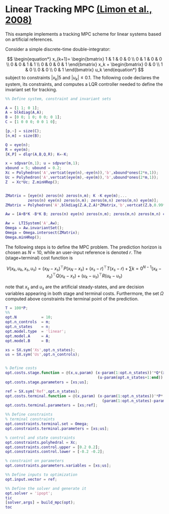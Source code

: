 # Linear Tracking MPC [(Limon et al., 2008)](https://www.sciencedirect.com/science/article/abs/pii/S0005109808001106)

This example implements a tracking MPC scheme for linear systems based on artificial references. 

Consider a simple discrete-time double-integrator:

$$
\begin{equation*}
x_{k+1}= \begin{bmatrix} 1 & 1 & 0 & 0 \\
			 0 & 1 & 0 & 0 \\ 
			 0 & 0 & 1 & 1 \\ 
			 0 & 0 & 0 & 1 \end{bmatrix} x_k + \begin{bmatrix} 0 & 0 \\
									  1 & 0 \\
									  0 & 0 \\
								  	  0 & 1 \end{bmatrix} u_k
\end{equation*}
$$
subject to constraints $\vert x_k\vert5$ and $\vert u_k \vert\leq 0.1$. The following code declares the system, its constraints, and computes a LQR controller needed to define the invariant set for tracking.

```matlab
%% Define system, constraint and invariant sets

A = [1 1; 0 1];
A = blkdiag(A,A);
B = [0 0; 1 0; 0 0; 0 1];
C = [1 0 0 0; 0 0 1 0];

[p,~] = size(C);
[n,m] = size(B);

Q = eye(n);
R = eye(m);
[K,P] = dlqr(A,B,Q,R); K=-K;

x = sdpvar(n,1); u = sdpvar(m,1);
xbound = 5; ubound = 0.2;
Xc = Polyhedron('A',vertcat(eye(n),-eye(n)),'b',xbound*ones(2*n,1));
Uc = Polyhedron('A',vertcat(eye(m),-eye(m)),'b',ubound*ones(2*m,1));
Z  = Xc*Uc; Z.minHRep();


ZMatrix = [eye(n) zeros(n) zeros(n,m); K -K eye(m);...
          zeros(n) eye(n) zeros(n,m); zeros(m,n) zeros(m,n) eye(m)];
ZMatrix = Polyhedron('A',blkdiag(Z.A,Z.A)*ZMatrix,'b',vertcat(Z.b,0.99*Z.b));

Aw = [A+B*K -B*K B; zeros(n) eye(n) zeros(n,m); zeros(m,n) zeros(m,n) eye(m)];

Aw =  LTISystem('A',Aw);
Omega = Aw.invariantSet();
Omega = Omega.intersect(ZMatrix);
Omega.minHRep();
```

The following steps is to define the MPC problem. The prediction horizon is chosen as $N=10$, while an user-input reference is denoted $r$. The (stage+terminal) cost function is 

$$
\begin{equation*}
V(x_k,u_k,x_s,u_s) = (x_N-x_s)^\top P(x_N-x_s) + (x_s-r)^\top T(x_s-r) + \sum{k=0}^{N-1} (x_k-x_s)^\top Q(x_k-x_s) + (u_k-u_s)^\top R (u_k-u_s)
\end{equation*}
$$

note that $x_s$ and $u_s$ are the artificial steady-states, and are decision variables appearing in both stage and terminal costs. Furthermore, the set $\Omega$ computed above constraints the terminal point of the prediction.

```matlab
T = 100*P;
%%
opt.N           = 10;
opt.n_controls  = m;
opt.n_states    = n;
opt.model.type	= 'linear';
opt.model.A     = A;
opt.model.B     = B;

xs = SX.sym('Xs',opt.n_states);
us = SX.sym('Us',opt.n_controls);


% Define costs
opt.costs.stage.function = @(x,u,param) (x-param(1:opt.n_states))'*Q*(x-param(1:opt.n_states)) + ...
                                         (u-param(opt.n_states+1:end))'*R*(u-param(opt.n_states+1:end));
opt.costs.stage.parameters = [xs;us];

ref = SX.sym('Ref',opt.n_states);
opt.costs.terminal.function = @(x,param) (x-param(1:opt.n_states))'*P*(x-param(1:opt.n_states)) + ...
                                           (param(1:opt.n_states)-param(opt.n_states+1:end))'*T*(param(1:opt.n_states)-param(opt.n_states+1:end));
opt.costs.terminal.parameters = [xs;ref];

%% Define constraints
% terminal constraints
opt.constraints.terminal.set = Omega;
opt.constraints.terminal.parameters = [xs;us];

% control and state constraints
opt.constraints.polyhedral = Xc;
opt.constraints.control.upper = [0.2 0.2];
opt.constraints.control.lower = [-0.2 -0.2];

% constraint on parameters
opt.constraints.parameters.variables = [xs;us];

%% Define inputs to optimization
opt.input.vector = ref;

%% Define the solver and generate it
opt.solver = 'ipopt';
tic
[solver,args] = build_mpc(opt);
toc
```